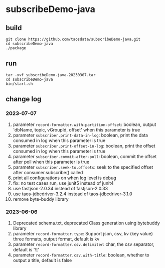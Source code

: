 # subscribeDemo-java

## build

```shell
git clone https://github.com/taosdata/subscribeDemo-java.git
cd subscribeDemo-java
./package
```

## run

```shell
tar -xvf subscribeDemo-java-20230307.tar
cd subscribeDemo-java
bin/start.sh
```

## change log

### 2023-07-07

1. parameter `record-formatter.with-partition-offset`: boolean, output 'dbName, topic, vGroupId, offset' when this
   parameter is true
2. parameter `subscriber.print-data-in-log`: boolean, print the data consumed in log when this parameter is true
3. parameter `subscriber.print-offset-in-log`: boolean, print the offset consumed in log when this parameter is true
4. parameter `subscriber.commit-after-poll`: boolean, commit the offset after poll when this parameter is true
5. parameter `subscriber.seek-to.offsets`: seek to the specified offset after consumer.subscribe() called
6. print all configurations on when log level is debug 
7. fix: no test cases run, use junit5 instead of junit4 
8. use fastjson-2.0.34 instead of fastjson-2.0.33 
9. use taos-jdbcdriver-3.2.4 instead of taos-jdbcdriver-3.1.0 
10. remove byte-buddy library

### 2023-06-06

1. Deprecated schema.txt, deprecated Class generation using bytebuddy library
2. parameter `record-formatter.type`: Support json, csv, kv (key value) three formats, output format, default is kv
3. parameter `record-formatter.csv.delimiter`: char, the csv separator, default is '\t'
4. parameter `record-formatter.csv.with-title`: boolean, whether to output a title, default is false
